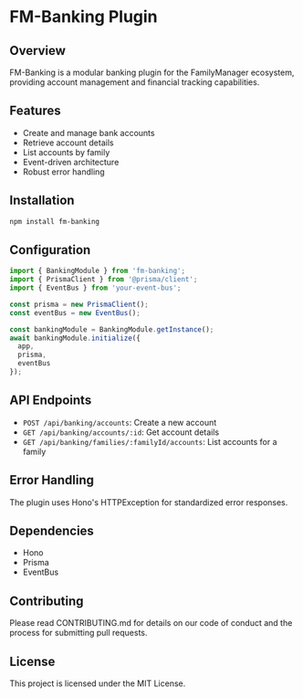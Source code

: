 # FM-Banking Plugin

## Overview
FM-Banking is a modular banking plugin for the FamilyManager ecosystem, providing account management and financial tracking capabilities.

## Features
- Create and manage bank accounts
- Retrieve account details
- List accounts by family
- Event-driven architecture
- Robust error handling

## Installation
```bash
npm install fm-banking
```

## Configuration
```typescript
import { BankingModule } from 'fm-banking';
import { PrismaClient } from '@prisma/client';
import { EventBus } from 'your-event-bus';

const prisma = new PrismaClient();
const eventBus = new EventBus();

const bankingModule = BankingModule.getInstance();
await bankingModule.initialize({ 
  app, 
  prisma, 
  eventBus 
});
```

## API Endpoints
- `POST /api/banking/accounts`: Create a new account
- `GET /api/banking/accounts/:id`: Get account details
- `GET /api/banking/families/:familyId/accounts`: List accounts for a family

## Error Handling
The plugin uses Hono's HTTPException for standardized error responses.

## Dependencies
- Hono
- Prisma
- EventBus

## Contributing
Please read CONTRIBUTING.md for details on our code of conduct and the process for submitting pull requests.

## License
This project is licensed under the MIT License.